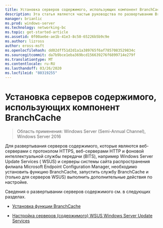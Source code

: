 ```yaml
---
title: Установка серверов содержимого, использующих компонент BranchCache
description: Эта статья является частью руководства по развертыванию BranchCache для Windows Server 2016, в котором показано, как развернуть BranchCache в распределенном и размещенном режимах кэша для оптимизации использования пропускной способности глобальной сети в филиалах.
manager: brianlic
ms.prod: windows-server
ms.technology: networking-bc
ms.topic: get-started-article
ms.assetid: 0f00ae6e-ae1b-41e3-8c50-65226b5b9c9e
ms.author: lizross
author: eross-msft
ms.openlocfilehash: dd02dff51d2d1a1a389765f6af7857083529834c
ms.sourcegitcommit: da7b9bce1eba369bcd156639276f6899714e279f
ms.translationtype: MT
ms.contentlocale: ru-RU
ms.lasthandoff: 03/26/2020
ms.locfileid: "80319255"
---
```

# <a name="install-content-servers-that-use-the-branchcache-feature"></a>Установка серверов содержимого, использующих компонент BranchCache

>Область применения: Windows Server (Semi-Annual Channel), Windows Server 2016

Для развертывания серверов содержимого, которые являются веб-серверами с протоколом HTTPS, веб-серверами HTTP и фоновой интеллектуальной службы передачи (BITS), например Windows Server Update Services ( WSUS) и серверы системы сайта распространения филиала Microsoft Endpoint Configuration Manager, необходимо установить функцию BranchCache, запустить службу BranchCache и (только для серверов WSUS) выполнить дополнительные действия по настройке.  
  
Сведения о развертывании серверов содержимого см. в следующих разделах.  
  
-   [Установка функции BranchCache](Install-the-BranchCache-Feature.md)  
  
-   [Настройка серверов &#40;содержимого&#41; WSUS Windows Server Update Services](configure-wsus-content-servers.md)  
  


